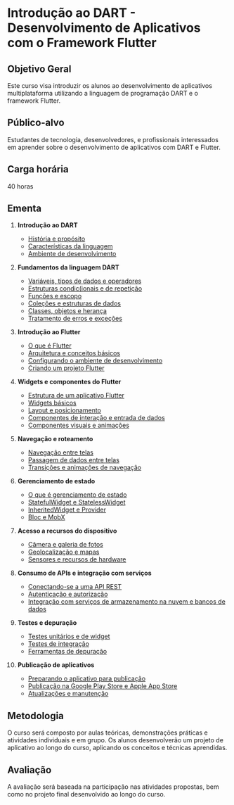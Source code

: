 # Introdução ao DART - Desenvolvimento de Aplicativos com o Framework Flutter

## Objetivo Geral

Este curso visa introduzir os alunos ao desenvolvimento de aplicativos multiplataforma utilizando a linguagem de programação DART e o framework Flutter.

## Público-alvo

Estudantes de tecnologia, desenvolvedores, e profissionais interessados em aprender sobre o desenvolvimento de aplicativos com DART e Flutter.

## Carga horária

40 horas

## Ementa

1. **Introdução ao DART**
   - [História e propósito](docs/HISTORIA_DART.md)
   - [Características da linguagem](docs/CARACTERISTICAS_DART.md)
   - [Ambiente de desenvolvimento](docs/AMBIENTE_DART.md)

2. **Fundamentos da linguagem DART**
   - [Variáveis, tipos de dados e operadores](docs/VARIAVEIS_TIPOS_OPERADORES.md)
   - [Estruturas condic(ionais e de repetição](docs/ESTRUTURAS_CONDICIONAIS.md)
   - [Funções e escopo](docs/FUNCOES_ESCOPO.md)
   - [Coleções e estruturas de dados](docs/COLECOES_ESTRUTURAS.md)
   - [Classes, objetos e herança](docs/CLASSES_OBJETOS.md)
   - [Tratamento de erros e exceções](docs/TRATAMENTO_ERROS.md)

3. **Introdução ao Flutter**
   - [O que é Flutter](docs/FLUTTER.md)
   - [Arquitetura e conceitos básicos](docs/ARQUITETURA_CONCEITOS.md)
   - [Configurando o ambiente de desenvolvimento](docs/CONFIGURANDO_AMBIENTE.md)
   - [Criando um projeto Flutter](docs/CRIANDO_PROJETO.md)

4. **Widgets e componentes do Flutter**
   - [Estrutura de um aplicativo Flutter](docs/ESTRUTURA_APLICATIVO.md)
   - [Widgets básicos](docs/WIDGETS_BASICOS.md)
   - [Layout e posicionamento](docs/LAYOUT_POSICIONAMENTO.md)
   - [Componentes de interação e entrada de dados](docs/COMPONENTES_INTERACAO.md)
   - [Componentes visuais e animações](docs/COMPONENTES_VISUAIS.md)

5. **Navegação e roteamento**
   - [Navegação entre telas](docs/NAVEGACAO_TELAS.md)
   - [Passagem de dados entre telas](docs/PASSAGEM_DADOS.md)
   - [Transições e animações de navegação](docs/TRANSICOES.md)

6. **Gerenciamento de estado**
   - [O que é gerenciamento de estado](docs/GERENCIAMENTO_ESTADO.md)
   - [StatefulWidget e StatelessWidget](docs/STATEFUL_STATELESS.md)
   - [InheritedWidget e Provider](docs/INHERITEDWIDGET_PROVIDER.md)
   - [Bloc e MobX](docs/BLOC_MOBX.md)

7. **Acesso a recursos do dispositivo**
   - [Câmera e galeria de fotos](docs/CAMERA_GALERIA.md)
   - [Geolocalização e mapas](docs/GEOLOCALIZACAO_MAPAS.md)
   - [Sensores e recursos de hardware](docs/SENSORES_RECURSOS.md)

8. **Consumo de APIs e integração com serviços**
   - [Conectando-se a uma API REST](docs/CONECTANDO_API_REST.md)
   - [Autenticação e autorização](docs/AUTENTICACAO_AUTORIZACAO.md)
   - [Integração com serviços de armazenamento na nuvem e bancos de dados](docs/INTEGRACOES.md)

9. **Testes e depuração**
   - [Testes unitários e de widget](docs/TESTES_UNITARIOS.md)
   - [Testes de integração](docs/TESTES_INTEGRACAO.md)
   - [Ferramentas de depuração](docs/FERRAMENTAS_DEPURACAO.md)

10. **Publicação de aplicativos**
    - [Preparando o aplicativo para publicação](docs/PREPARANDO_PUBLICACAO.md)
    - [Publicação na Google Play Store e Apple App Store](docs/PUBLICACAO_LOJAS.md)
    - [Atualizações e manutenção](docs/ATUALIZACAO_MANUTENCAO.md)

## Metodologia

O curso será composto por aulas teóricas, demonstrações práticas e atividades individuais e em grupo. Os alunos desenvolverão um projeto de aplicativo ao longo do curso, aplicando os conceitos e técnicas aprendidas.

## Avaliação

A avaliação será baseada na participação nas atividades propostas, bem como no projeto final desenvolvido ao longo do curso.

